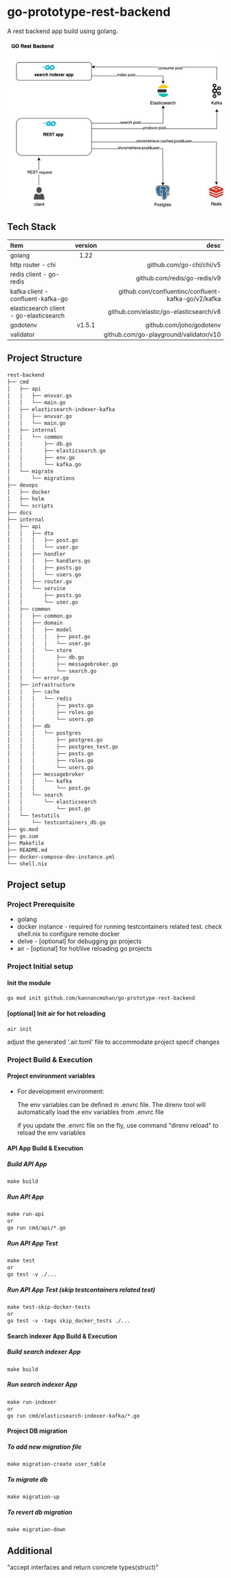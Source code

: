 # go-prototype-rest-backend
A rest backend app build using golang.

![High Level arch diagram](./docs/images/go_rest_backend_app_arch.jpg "GO rest application")

## Tech Stack 
| Item                                       | version  | desc                                                |
| :----------------------------------------- | :------: | --------------------------------------------------: |
| golang                                     |   1.22   |                                                     |
| http router - chi                          |          | github.com/go-chi/chi/v5                            |
| redis client - go-redis                    |          | github.com/redis/go-redis/v9                        |
| kafka client - confluent-kafka-go          |          | github.com/confluentinc/confluent-kafka-go/v2/kafka |
| elasticsearch client - go-elasticsearch    |          | github.com/elastic/go-elasticsearch/v8              |
| godotenv                                   |  v1.5.1  | github.com/joho/godotenv                            |
| validator                                  |          | github.com/go-playground/validator/v10              |

## Project Structure
```
rest-backend
├── cmd
│   ├── api
│   │   ├── envvar.go
│   │   └── main.go
│   ├── elasticsearch-indexer-kafka
│   │   ├── envvar.go
│   │   └── main.go
│   ├── internal
│   │   └── common
│   │       ├── db.go
│   │       ├── elasticsearch.go
│   │       ├── env.go
│   │       └── kafka.go
│   └── migrate
│       └── migrations
├── devops
│   ├── docker
│   ├── helm
│   └── scripts
├── docs
├── internal
│   ├── api
│   │   ├── dto
│   │   │   ├── post.go
│   │   │   └── user.go
│   │   ├── handler
│   │   │   ├── handlers.go
│   │   │   ├── posts.go
│   │   │   └── users.go
│   │   ├── router.go
│   │   └── service
│   │       ├── posts.go
│   │       └── user.go
│   ├── common
│   │   ├── common.go
│   │   ├── domain
│   │   │   ├── model
│   │   │   │   ├── post.go
│   │   │   │   └── user.go
│   │   │   └── store
│   │   │       ├── db.go
│   │   │       ├── messagebroker.go
│   │   │       └── search.go
│   │   └── error.go
│   ├── infrastructure
│   │   ├── cache
│   │   │   └── redis
│   │   │       ├── posts.go
│   │   │       ├── roles.go
│   │   │       └── users.go
│   │   ├── db
│   │   │   └── postgres
│   │   │       ├── postgres.go
│   │   │       ├── postgres_test.go
│   │   │       ├── posts.go
│   │   │       ├── roles.go
│   │   │       └── users.go
│   │   ├── messagebroker
│   │   │   └── kafka
│   │   │       └── post.go
│   │   └── search
│   │       └── elasticsearch
│   │           └── post.go
│   └── testutils
│       └── testcontainers_db.go
├── go.mod
├── go.sum
├── Makefile
├── README.md
├── docker-compose-dev-instance.yml
└── shell.nix
```
## Project setup 

### Project Prerequisite 
* golang
* docker instance - required for running testcontainers related test. check shell.nix to configure remote docker
* delve - [optional] for debugging go projects
* air - [optional] for hot/live reloading go projects

### Project Initial setup

#### Init the module 
```
go mod init github.com/kannancmohan/go-prototype-rest-backend
```

#### [optional] Init air for hot reloading
```
air init
```
adjust the generated '.air.toml' file to accommodate project specif changes

### Project Build & Execution

#### Project environment variables 

* For development environment:

     The env variables can be defined in .envrc file. The direnv tool will automatically load the env variables from .envrc file
     
     if you update the .envrc file on the fly, use command "direnv reload" to reload the env variables

#### API App Build & Execution

##### Build API App
```
make build
```

##### Run API App
```
make run-api
or
go run cmd/api/*.go
```

##### Run API App Test
```
make test
or
go test -v ./...
```

##### Run API App Test (skip testcontainers related test)
```
make test-skip-docker-tests
or
go test -v -tags skip_docker_tests ./...
```

#### Search indexer App Build & Execution

##### Build search indexer App
```
make build
```

##### Run search indexer App
```
make run-indexer
or
go run cmd/elasticsearch-indexer-kafka/*.go
```

#### Project DB migration
##### To add new migration file

```
make migration-create user_table
```
##### To migrate db

```
make migration-up
```

##### To revert db migration

```
make migration-down
```

## Additional 

"accept interfaces and return concrete types(struct)" 